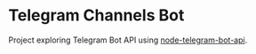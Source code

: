 # Telegram Channels Bot

Project exploring Telegram Bot API using [node-telegram-bot-api](https://www.npmjs.com/package/node-telegram-bot-api).

